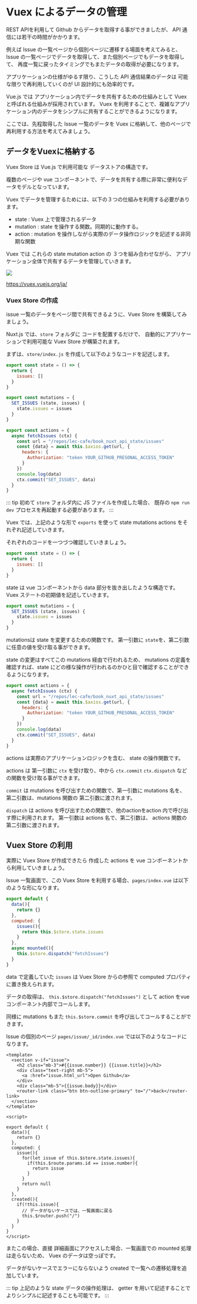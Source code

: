 # Vuex によるデータの管理

REST APIを利用して Github からデータを取得する事ができましたが、
API 通信には若干の時間がかかります。

例えば Issue の一覧ページから個別ページに遷移する場面を考えてみると、
Issue の一覧ページでデータを取得して、また個別ページでもデータを取得して、
再度一覧に戻ったタイミングでもまたデータの取得が必要になります。

アプリケーションの仕様がゆるす限り、こうした API 通信結果のデータは
可能な限りで再利用していくのが UI 設計的にも効率的です。

Vue.js では アプリケーション内でデータを共有するための仕組みとして Vuex と呼ばれる仕組みが採用されています。
Vuex を利用することで、複雑なアプリケーション内のデータをシンプルに共有することができるようになります。

ここでは、先程取得した Issue 一覧のデータを Vuex に格納して、他のページで再利用する方法を考えてみましょう。

## データをVuexに格納する

Vuex Store は Vue.js で利用可能な データストアの構造です。

複数のページや vue コンポーネントで、データを共有する際に非常に便利なデータモデルとなっています。

Vuex でデータを管理するためには、以下の３つの仕組みを利用する必要があります。

- state : Vuex 上で管理されるデータ
- mutation : state を操作する関数。同期的に動作する。
- action : mutation を操作しながら実際のデータ操作ロジックを記述する非同期な関数

Vuex では これらの state mutation action の ３つを組み合わせながら、
アプリケーション全体で共有するデータを管理していきます。

![](/images/3/vuex.png)

https://vuex.vuejs.org/ja/

### Vuex Store の作成

issue 一覧のデータをページ間で共有できるように、Vuex Store を構築してみましょう。

Nuxt.js では、`store` フォルダに コードを配置するだけで、
自動的にアプリケーションで利用可能な Vuex Store が構築されます。

まずは、`store/index.js` を作成して以下のようなコードを記述します。

```js
export const state = () => {
  return {
    issues: []
  }
}

export const mutations = {
  SET_ISSUES (state, issues) {
    state.issues = issues
  }
}

export const actions = {
  async fetchIssues (ctx) {
    const url = "/repos/lec-cafe/book_nuxt_api_state/issues"
    const {data} = await this.$axios.get(url, {
      headers: {
        Authorization: "token YOUR_GITHUB_PRESONAL_ACCESS_TOKEN"
      }
    })
    console.log(data)
    ctx.commit("SET_ISSUES", data)
  }
}
```

::: tip 
初めて `store` フォルダ内に JS ファイルを作成した場合、
既存の `npm run dev` プロセスを再起動する必要があります。
:::

Vuex では、上記のような形で `exports` を使って state mutations actions をそれぞれ記述していきます。

それぞれのコードを一つづつ確認していきましょう。

```js
export const state = () => {
  return {
    issues: []
  }
}
```

state は vue コンポーネントから data 部分を抜き出したような構造です。 
Vuex ステートの初期値を記述していきます。

```js
export const mutations = {
  SET_ISSUES (state, issues) {
    state.issues = issues
  }
}
```

mutationsは state を変更するための関数です。
第一引数に `state`を、第二引数に任意の値を受け取る事ができます。

state の変更はすべてこの mutations 経由で行われるため、
mutations の定義を確認すれば、state にどの様な操作が行われるのかひと目で確認することができるようになります。

```js
export const actions = {
  async fetchIssues (ctx) {
    const url = "/repos/lec-cafe/book_nuxt_api_state/issues"
    const {data} = await this.$axios.get(url, {
      headers: {
        Authorization: "token YOUR_GITHUB_PRESONAL_ACCESS_TOKEN"
      }
    })
    console.log(data)
    ctx.commit("SET_ISSUES", data)
  }
}
```

actions は実際のアプリケーションロジックを含む、 state の操作関数です。

actions は 第一引数に `ctx` を受け取り、中から `ctx.commit` `ctx.dispatch` などの関数を受け取る事ができます。

`commit` は mutations を呼び出すための関数で、第一引数に mutations 名を、
第二引数は、mutations 関数の 第二引数に渡されます。

`dispatch` は actions を呼び出すための関数で、他のactionをaction 内で呼び出す際に利用されます。
第一引数は actions 名で、第二引数は、 actions 関数の第二引数に渡されます。

## Vuex Store の利用

実際に Vuex Store が作成できたら 作成した actions を vue コンポーネントから利用していきましょう。

Issue 一覧画面で、この Vuex Store を利用する場合、`pages/index.vue` は以下のような形になります。

```js
export default {
  data(){
    return {}
  },
  computed: {
    issues(){
      return this.$store.state.issues
    }
  },
  async mounted(){
    this.$store.dispatch("fetchIssues")
  }
}
```

data で定義していた `issues` は Vuex Store からの参照で computed プロパティに置き換えられます。

データの取得は、 `this.$store.dispatch("fetchIssues")` として action をvue コンポーネント内部でコールします。

同様に mutations もまた `this.$store.commit` を呼び出してコールすることができます。

Issue の個別のページ `pages/issue/_id/index.vue` では以下のようなコードになります。

```vue
<template>
  <section v-if="issue">
    <h2 class="mb-3">#{{issue.number}} {{issue.title}}</h2>
    <div class="text-right mb-5">
      <a :href="issue.html_url">Open Github</a>
    </div>
    <div class="mb-5">{{issue.body}}</div>
    <router-link class="btn btn-outline-primary" to="/">back</router-link>
  </section>
</template>

<script>

export default {
  data(){
    return {}
  },
  computed: {
    issue(){
      for(let issue of this.$store.state.issues){
        if(this.$route.params.id == issue.number){
          return issue
        }
      }
      return null
    }
  },
  created(){
    if(!this.issue){
      // データがないケースでは、一覧画面に戻る
      this.$router.push("/")
    }
  }
}
</script>
```

またこの場合、直接 詳細画面にアクセスした場合、一覧画面での mounted 処理は走らないため、
Vuex のデータは空っぽです。

データがないケースでエラーにならないよう created で一覧への遷移処理を追加しています。

::: tip 
上記のような state データの操作処理は、
getter を用いて記述することでよりシンプルに記述することも可能です。
:::
